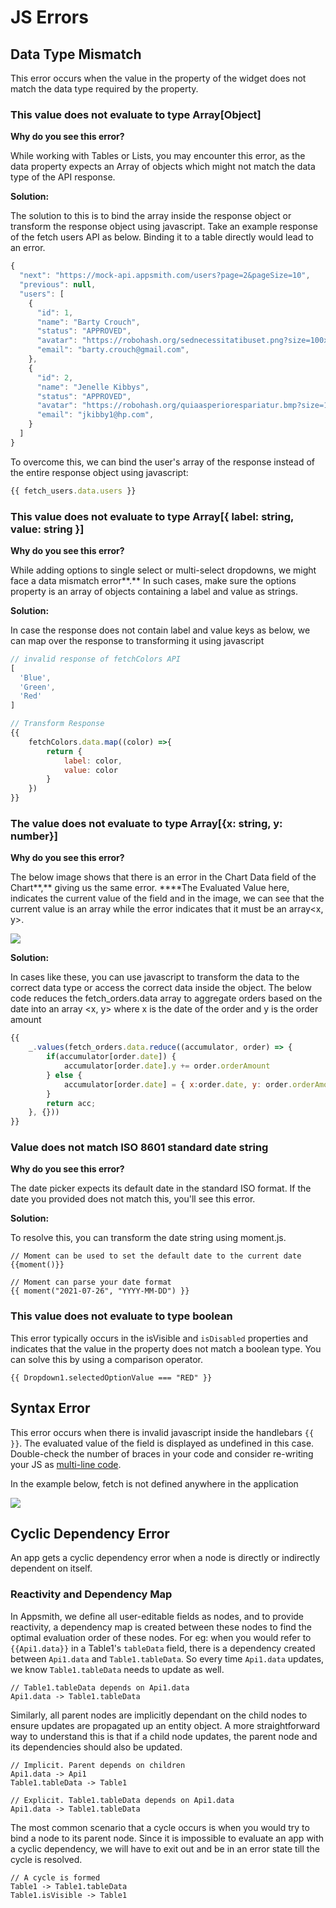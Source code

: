 # JS Errors

## Data Type Mismatch

This error occurs when the value in the property of the widget does not match the data type required by the property.

### This value does not evaluate to type Array\[Object\]

**Why do you see this error?**

While working with Tables or Lists, you may encounter this error, as the data property expects an Array of objects which might not match the data type of the API response. 

**Solution:**

The solution to this is to bind the array inside the response object or transform the response object using javascript. Take an example response of the fetch users API as below. Binding it to a table directly would lead to an error.

```javascript
{
  "next": "https://mock-api.appsmith.com/users?page=2&pageSize=10",
  "previous": null,
  "users": [
    {
      "id": 1,
      "name": "Barty Crouch",
      "status": "APPROVED",
      "avatar": "https://robohash.org/sednecessitatibuset.png?size=100x100&set=set1",
      "email": "barty.crouch@gmail.com",
    },
    {
      "id": 2,
      "name": "Jenelle Kibbys",
      "status": "APPROVED",
      "avatar": "https://robohash.org/quiaasperiorespariatur.bmp?size=100x100&set=set1",
      "email": "jkibby1@hp.com",
    }
  ]
}
```

To overcome this, we can bind the user's array of the response instead of the entire response object using javascript:

```javascript
{{ fetch_users.data.users }}
```

### **This value does not evaluate to type Array\[{ label: string, value: string }\]**

**Why do you see this error?**

While adding options to single select or multi-select dropdowns, we might face a data mismatch error**.** In such cases, make sure the options property is an array of objects containing a label and value as strings.

**Solution:**

 In case the response does not contain label and value keys as below, we can map over the response to transforming it using javascript

```javascript
// invalid response of fetchColors API
[
  'Blue',
  'Green',
  'Red'
]
```

```javascript
// Transform Response
{{ 
    fetchColors.data.map((color) =>{
        return {
            label: color,
            value: color
        }
    })
}}
```

### **The** **value does not evaluate to type Array\[{x: string, y: number}\]**

**Why do you see this error?**

The below image shows that there is an error in the Chart Data field of the Chart**,** giving us the same error. ****The Evaluated Value here, indicates the current value of the field and in the image, we can see that the current value is an array while the error indicates that it must be an array&lt;x, y&gt;.

![](../.gitbook/assets/chart-error.png)

**Solution:**

In cases like these, you can use javascript to transform the data to the correct data type or access the correct data inside the object. The below code reduces the fetch\_orders.data array to aggregate orders based on the date into an array &lt;x, y&gt; where x is the date of the order and y is the order amount

```javascript
{{
    _.values(fetch_orders.data.reduce((accumulator, order) => {
        if(accumulator[order.date]) {
            accumulator[order.date].y += order.orderAmount
        } else {
            accumulator[order.date] = { x:order.date, y: order.orderAmount  }; 
        }
        return acc;
    }, {}))
}}
```

### **Value does not match ISO 8601 standard date string**

**Why do you see this error?**

The date picker expects its default date in the standard ISO format. If the date you provided does not match this, you'll see this error. 

**Solution:**

To resolve this, you can transform the date string using moment.js.

```text
// Moment can be used to set the default date to the current date
{{moment()}}
```

```text
// Moment can parse your date format
{{ moment("2021-07-26", "YYYY-MM-DD") }}
```

### This value does not evaluate to type boolean

This error typically occurs in the isVisible and `isDisabled` properties and indicates that the value in the property does not match a boolean type. You can solve this by using a comparison operator.

```text
{{ Dropdown1.selectedOptionValue === "RED" }}
```

## Syntax Error

This error occurs when there is invalid javascript inside the handlebars `{{ }}`. The evaluated value of the field is displayed as undefined in this case. Double-check the number of braces in your code and consider re-writing your JS as [multi-line code](../core-concepts/writing-code/#multi-line-js).

In the example below, fetch is not defined anywhere in the application

![](../.gitbook/assets/syntax-error.png)

## Cyclic Dependency Error

An app gets a cyclic dependency error when a node is directly or indirectly dependent on itself.

### Reactivity and Dependency Map

In Appsmith, we define all user-editable fields as nodes, and to provide reactivity, a dependency map is created between these nodes to find the optimal evaluation order of these nodes. For eg: when you would refer to `{{Api1.data}}` in a Table1's `tableData` field, there is a dependency created between `Api1.data` and `Table1.tableData`. So every time `Api1.data` updates, we know `Table1.tableData` needs to update as well.

```text
// Table1.tableData depends on Api1.data
Api1.data -> Table1.tableData
```

Similarly, all parent nodes are implicitly dependant on the child nodes to ensure updates are propagated up an entity object. A more straightforward way to understand this is that if a child node updates, the parent node and its dependencies should also be updated.

```text
// Implicit. Parent depends on children
Api1.data -> Api1
Table1.tableData -> Table1

// Explicit. Table1.tableData depends on Api1.data
Api1.data -> Table1.tableData
```

The most common scenario that a cycle occurs is when you would try to bind a node to its parent node. Since it is impossible to evaluate an app with a cyclic dependency, we will have to exit out and be in an error state till the cycle is resolved.

```text
// A cycle is formed
Table1 -> Table1.tableData
Table1.isVisible -> Table1
```

